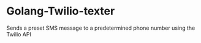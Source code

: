 # Golang-Twilio-texter
Sends a preset SMS message to a predetermined phone number using the Twilio API
